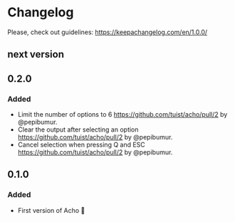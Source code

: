 # Changelog

Please, check out guidelines: https://keepachangelog.com/en/1.0.0/

## next version

## 0.2.0

### Added

- Limit the number of options to 6 https://github.com/tuist/acho/pull/2 by @pepibumur.
- Clear the output after selecting an option https://github.com/tuist/acho/pull/2 by @pepibumur.
- Cancel selection when pressing Q and ESC https://github.com/tuist/acho/pull/2 by @pepibumur.

## 0.1.0

### Added

- First version of Acho :tada:
